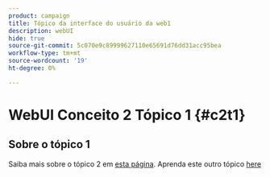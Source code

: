 ```yaml
---
product: campaign
title: Tópico da interface do usuário da web1
description: webUI
hide: true
source-git-commit: 5c070e9c89999627110e65691d76dd31acc95bea
workflow-type: tm+mt
source-wordcount: '19'
ht-degree: 0%

---
```


# WebUI Conceito 2 Tópico 1 {#c2t1}

## Sobre o tópico 1

Saiba mais sobre o tópico 2 em [esta página](topic2.md).
Aprenda este outro tópico [here](../../automation/workflow/about-workflows.md)